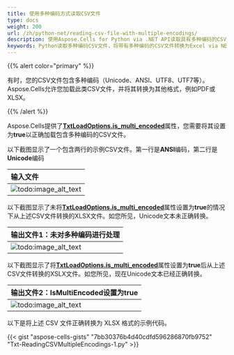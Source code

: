 ```yaml
---
title: 使用多种编码方式读取CSV文件
type: docs
weight: 200
url: /zh/python-net/reading-csv-file-with-multiple-encodings/
description: 使用Aspose.Cells for Python via .NET API读取具有多种编码的CSV文件。
keywords: Python读取多种编码CSV文件，将带有多种编码的CSV文件转换为Excel via NET，Python将带有多种编码的CSV文件转换为xlsx，加载带有多种编码的CSV文件到Excel文件。
---
```


{{% alert color="primary" %}}

有时，您的CSV文件包含多种编码（Unicode、ANSI、UTF8、UTF7等）。Aspose.Cells允许您加载此类CSV文件，并将其转换为其他格式，例如PDF或XLSX。

{{% /alert %}}

Aspose.Cells提供了[**TxtLoadOptions.is_multi_encoded**](https://reference.aspose.com/cells/python-net/aspose.cells/txtloadoptions/is_multi_encoded/)属性，您需要将其设置为**true**以正确加载包含多种编码的CSV文件。

以下截图显示了一个包含两行的示例CSV文件。第一行是**ANSI**编码，第二行是**Unicode**编码

|**输入文件**|
| :- |
|![todo:image_alt_text](reading-csv-file-with-multiple-encodings_1.png)|

以下截图显示了未将[**TxtLoadOptions.is_multi_encoded**](https://reference.aspose.com/cells/python-net/aspose.cells/txtloadoptions/is_multi_encoded/)属性设置为**true**的情况下从上述CSV文件转换的XLSX文件。如您所见，Unicode文本未正确转换。

|**输出文件1：未对多种编码进行处理**|
| :- |
|![todo:image_alt_text](reading-csv-file-with-multiple-encodings_2.png)|

以下截图显示了将[**TxtLoadOptions.is_multi_encoded**](https://reference.aspose.com/cells/python-net/aspose.cells/txtloadoptions/is_multi_encoded/)属性设置为**true**后从上述CSV文件转换的XSLX文件。如您所见，现在Unicode文本已经正确转换。

|**输出文件2：IsMultiEncoded设置为true**|
| :- |
|![todo:image_alt_text](reading-csv-file-with-multiple-encodings_3.png)|

以下是将上述 CSV 文件正确转换为 XLSX 格式的示例代码。

{{< gist "aspose-cells-gists" "7bb30376b4d40cdfd596286870fb9752" "Txt-ReadingCSVMultipleEncodings-1.py" >}}
